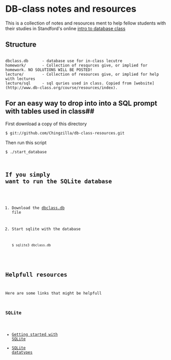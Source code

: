 # DB-class notes and resources #
This is a collection of notes and resources ment to help fellow students with their studies in Standford's online [intro to database class](www.db-class.org)

## Structure ##
<code>
dbclass.db      - database use for in-class lecutre
homework/       - Collection of resqurces give, or implied for homework. NO SOLUTIONS WILL BE POSTED!
lecture/        - Collection of resources give, or implied for help with lectures
lecture/sql     - sql quries used in class. Copied from [website](http://www.db-class.org/course/resources/index).
</code>


## For an easy way to drop into into a SQL prompt with tables used in class##
First download a copy of this directory

<code>$ git://github.com/Chingzilla/db-class-resources.git</code>


Then run this script

<code>$ ./start_database

## If you simply want to run the SQLite database ##
1. Download the [dbclass.db](https://github.com/Chingzilla/db-class-resources/raw/master/dbclass.db) file
2. Start sqlite with the database
   
   <code>$ sqlite3 dbclass.db</code>

## Helpfull resources ##
Here are some links that might be helpfull
### SQLite ###
* [Getting started with SQLite](http://www.sqlite.org/sqlite.html)
* [SQLite datatypes](http://www.sqlite.org/datatype3.html)
